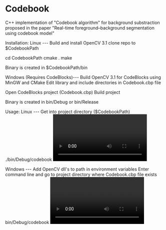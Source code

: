 # Codebook
C++ implementation of "Codebook algorithm" for background substraction proposed in the paper "Real-time foreground–background segmentation using codebook model"

Installation:
Linux ---
Build and install OpenCV 3.1
clone repo to $CodebookPath

cd CodebookPath
cmake .
make

Binary is created in $CodebookPath/bin

Windows (Requires CodeBlocks)---
Build OpenCV 3.1 for CodeBlocks using MinGW and CMake
Edit library and include directories in Codebook.cbp file

Open CodeBlocks project (Codebook.cbp)
Build project

Binary is created in bin/Debug or bin/Release

Usage:
Linux ---
Get into project directory ($CodebookPath)
./bin/Debug/codebook <video file> <Mode: p for playing, t for training>

Windows ---
Add OpenCV dll's to path in environment variables
Enter command line and go to project directory where Codebook.cbp file exists
bin/Debug/codebook <video file> <Mode: p for playing, t for training>
